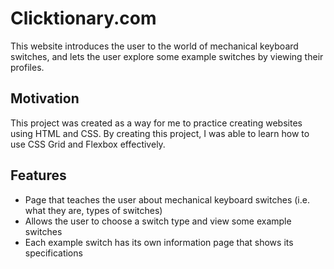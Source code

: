# Clicktionary.com
This website introduces the user to the world of mechanical keyboard switches, and lets the user explore some example switches by viewing their profiles.
## Motivation
This project was created as a way for me to practice creating websites using HTML and CSS. By creating this project, I was able to learn how to use CSS Grid and Flexbox effectively.
## Features
- Page that teaches the user about mechanical keyboard switches (i.e. what they are, types of switches)
- Allows the user to choose a switch type and view some example switches
- Each example switch has its own information page that shows its specifications
